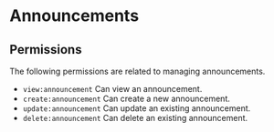 # Announcements

## Permissions

The following permissions are related to managing announcements.

- `view:announcement` Can view an announcement.
- `create:announcement` Can create a new announcement.
- `update:announcement` Can update an existing announcement.
- `delete:announcement` Can delete an existing announcement.
